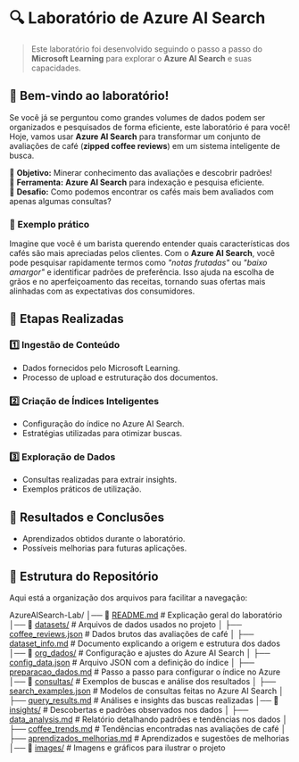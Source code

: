 # 🔍 Laboratório de Azure AI Search 

> Este laboratório foi desenvolvido seguindo o passo a passo do **Microsoft Learning** para explorar o **Azure AI Search** e suas capacidades.

## 🏁 Bem-vindo ao laboratório!  
Se você já se perguntou como grandes volumes de dados podem ser organizados e pesquisados de forma eficiente, este laboratório é para você! Hoje, vamos usar **Azure AI Search** para transformar um conjunto de avaliações de café (**zipped coffee reviews**) em um sistema inteligente de busca.  

🔹 **Objetivo:** Minerar conhecimento das avaliações e descobrir padrões!  
🔹 **Ferramenta:** **Azure AI Search** para indexação e pesquisa eficiente.  
🔹 **Desafio:** Como podemos encontrar os cafés mais bem avaliados com apenas algumas consultas?  

### **🔎 Exemplo prático**
Imagine que você é um barista querendo entender quais características dos cafés são mais apreciadas pelos clientes. Com o **Azure AI Search**, você pode pesquisar rapidamente termos como _"notas frutadas"_ ou _"baixo amargor"_ e identificar padrões de preferência. Isso ajuda na escolha de grãos e no aperfeiçoamento das receitas, tornando suas ofertas mais alinhadas com as expectativas dos consumidores.  

## 📌 Etapas Realizadas

### 1️⃣ Ingestão de Conteúdo
- Dados fornecidos pelo Microsoft Learning.
- Processo de upload e estruturação dos documentos.

### 2️⃣ Criação de Índices Inteligentes
- Configuração do índice no Azure AI Search.
- Estratégias utilizadas para otimizar buscas.

### 3️⃣ Exploração de Dados
- Consultas realizadas para extrair insights.
- Exemplos práticos de utilização.

## 🚀 Resultados e Conclusões
- Aprendizados obtidos durante o laboratório.
- Possíveis melhorias para futuras aplicações.

## 📂 Estrutura do Repositório

Aqui está a organização dos arquivos para facilitar a navegação:

AzureAISearch-Lab/
│── 📜 [README.md](https://github.com/LidianeSouza/AzureAISearch-Lab/blob/main/README.md)         # Explicação geral do laboratório
│── 📂 [datasets/](https://github.com/LidianeSouza/AzureAISearch-Lab/tree/main/datasets)         # Arquivos de dados usados no projeto
│   ├── [coffee_reviews.json](https://github.com/LidianeSouza/AzureAISearch-Lab/blob/main/datasets/coffee_reviews.json)  # Dados brutos das avaliações de café
│   ├── [dataset_info.md](https://github.com/LidianeSouza/AzureAISearch-Lab/blob/main/datasets/dataset_info.md)      # Documento explicando a origem e estrutura dos dados
│── 📂 [org_dados/](https://github.com/LidianeSouza/AzureAISearch-Lab/tree/main/org_dados)         # Configuração e ajustes do Azure AI Search
│   ├── [config_data.json](https://github.com/LidianeSouza/AzureAISearch-Lab/blob/main/org_dados/config_data.json)    # Arquivo JSON com a definição do índice
│   ├── [preparacao_dados.md](https://github.com/LidianeSouza/AzureAISearch-Lab/blob/main/org_dados/preparacao_dados.md)       # Passo a passo para configurar o índice no Azure
│── 📂 [consultas/](https://github.com/LidianeSouza/AzureAISearch-Lab/tree/main/consultas)         # Exemplos de buscas e análise dos resultados
│   ├── [search_examples.json](https://github.com/LidianeSouza/AzureAISearch-Lab/blob/main/consultas/search_examples.json) # Modelos de consultas feitas no Azure AI Search
│   ├── [query_results.md](https://github.com/LidianeSouza/AzureAISearch-Lab/blob/main/consultas/query_results.md)     # Análises e insights das buscas realizadas
│── 📂 [insights/](https://github.com/LidianeSouza/AzureAISearch-Lab/tree/main/insights)         # Descobertas e padrões observados nos dados
│   ├── [data_analysis.md](https://github.com/LidianeSouza/AzureAISearch-Lab/blob/main/insights/data_analysis.md)     # Relatório detalhando padrões e tendências nos dados
│   ├── [coffee_trends.md](https://github.com/LidianeSouza/AzureAISearch-Lab/blob/main/insights/coffee_trends.md)     # Tendências encontradas nas avaliações de café
│   ├── [aprendizados_melhorias.md](https://github.com/LidianeSouza/AzureAISearch-Lab/blob/main/insights/aprendizados_melhorias.md) # Aprendizados e sugestões de melhorias
│── 📂 [images/](https://github.com/LidianeSouza/AzureAISearch-Lab/tree/main/images)           # Imagens e gráficos para ilustrar o projeto



